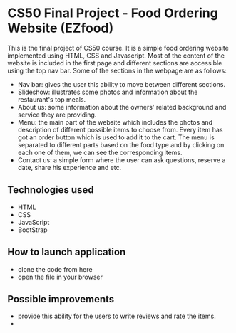 # CS50 Final Project - Food Ordering Website (EZfood)
This is the final project of CS50 course. It is a simple food ordering website implemented using HTML, CSS and Javascript. Most of the content of the website is included in the first page and different sections are accessible using the top nav bar. Some of the sections in the webpage are as follows:
- Nav bar: gives the user this ability to move between different sections.
- Slideshow: illustrates some photos and information about the restaurant's top meals.
- About us: some information about the owners' related background and service they are providing. 
- Menu: the main part of the website which includes the photos and description of different possible items to choose from. Every item has got an order button which is used to add it to the cart. The menu is separated to different parts based on the food type and by clicking on each one of them, we can see the corresponding items.
- Contact us: a simple form where the user can ask questions, reserve a date, share his experience and etc.

## Technologies used
- HTML 
- CSS
- JavaScript
- BootStrap

## How to launch application
- clone the code from here
- open the file in your browser

## Possible improvements
- provide this ability for the users to write reviews and rate the items.
- 
